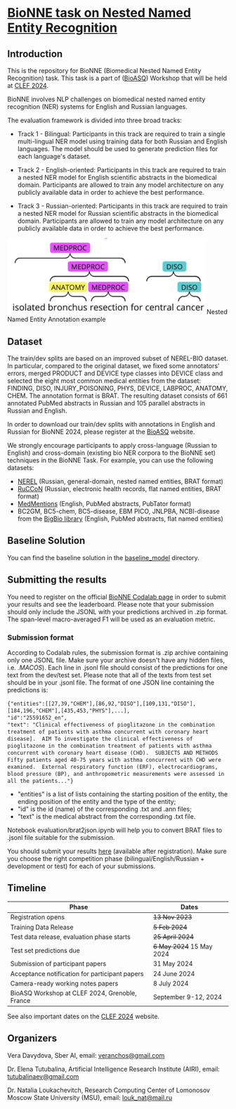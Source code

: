 # [BioNNE task on Nested Named Entity Recognition](http://participants-area.bioasq.org/general_information/BioNNE/)

## Introduction

This is the repository for BioNNE (Biomedical Nested Named Entity Recognition) task. This task is a part of ([BioASQ](http://bioasq.org/)) Workshop that will be held at [CLEF 2024](https://clef2024.imag.fr/).

BioNNE involves NLP challenges on biomedical nested named entity recognition (NER) systems for English and Russian languages.

The evaluation framework is divided into three broad tracks:

*    Track 1 - Bilingual: Participants in this track are required to train a single multi-lingual NER model using training data for both Russian and English languages. The model should be used to generate prediction files for each language's dataset. 

*    Track 2 - English-oriented: Participants in this track are required to train a nested NER model for English scientific abstracts in the biomedical domain. Participants are allowed to train any model architecture on any publicly available data in order to achieve the best performance. 

*    Track 3 - Russian-oriented: Participants in this track are required to train a nested NER model for Russian scientific abstracts in the biomedical domain. Participants are allowed to train any model architecture on any publicly available data in order to achieve the best performance.

<img src="annotation_example.png" width="450">
Nested Named Entity Annotation example

## Dataset

The train/dev splits are based on an improved subset of NEREL-BIO dataset. In particular, compared to the original dataset, we fixed some annotators' errors, merged PRODUCT and DEVICE type classes into DEVICE class and selected the eight most common medical entities from the dataset: FINDING, DISO, INJURY_POISONING, PHYS, DEVICE, LABPROC, ANATOMY, CHEM. The annotation format is BRAT. The resulting dataset consists of 661 annotated PubMed abstracts in Russian and 105 parallel abstracts in Russian and English.

In order to download our train/dev splits with annotations in English and Russian for BioNNE 2024, please register at the [BioASQ](http://participants-area.bioasq.org/#) website.

We strongly encourage participants to apply cross-language (Russian to English) and cross-domain (existing bio NER corpora to the BioNNE set) techniques in the BioNNE Task.
For example, you can use the following datasets:

- [NEREL](https://github.com/nerel-ds/NEREL) (Russian, general-domain, nested named entities, BRAT format)
- [RuCCoN](https://github.com/AIRI-Institute/RuCCoN) (Russian, electronic health records, flat named entities, BRAT format)
- [MedMentions](https://github.com/chanzuckerberg/MedMentions) (English, PubMed abstracts, PubTator format)
- BC2GM, BC5-chem, BC5-disease, EBM PICO, JNLPBA, NCBI-disease from the [BigBio library](https://github.com/bigscience-workshop/biomedical)  (English, PubMed abstracts, flat named entities)



## Baseline Solution
You can find the baseline solution in the [baseline_model](https://github.com/nerel-ds/NEREL-BIO/tree/master/bio-nne/baseline_model) directory.

## Submitting the results
You need to register on the official [BioNNE Codalab page](https://codalab.lisn.upsaclay.fr/competitions/16464) in order to submit your results and see the leaderboard. Please note that your submission should only include the JSONL with your predictions archived in .zip format. 
The span-level macro-averaged F1 will be used as an evaluation metric. 
### Submission format
According to Codalab rules, the submission format is .zip archive containing only one JSONL file. Make sure your archive doesn't have any hidden files, i.e. _.MACOS_).
Each line in .jsonl file should consist of the predictions for one text from the dev/test set. Please note that all of the texts from test set should be in your .jsonl file. The format of one JSON line containing the predictions is:
```
{"entities":[[27,39,"CHEM"],[86,92,"DISO"],[109,131,"DISO"],[184,196,"CHEM"],[435,453,"PHYS"],...],
"id":"25591652_en",
"text": "Clinical effectiveness of pioglitazone in the combination treatment of patients with asthma concurrent with coronary heart disease].  AIM To investigate the clinical effectiveness of pioglitazone in the combination treatment of patients with asthma concurrent with coronary heart disease (CHD).  SUBJECTS AND METHODS Fifty patients aged 40-75 years with asthma concurrent with CHD were examined.  External respiratory function (ERF), electrocardiograms, blood pressure (BP), and anthropometric measurements were assessed in all the patients..."}
```

 - "entities" is a list of lists containing the starting position of the entity, the ending position of the entity and the type of the entity;
 - "id" is the id (name) of the corresponding .txt and .ann files;
 - "text" is the medical abstract from the corresponding .txt file.

Notebook evaluation/brat2json.ipynb will help you to convert BRAT files to .jsonl file suitable for the submission.

You should submit your results [here](https://codalab.lisn.upsaclay.fr/competitions/16464#participate-submit_results) (available after registration). Make sure you choose the right competition phase (bilingual/English/Russian + development or test) for each of your submissions. 

## Timeline
Phase |	Dates
--- | --
Registration opens |	~~13 Nov 2023~~
Training Data Release |	~~5 Feb 2024~~
Test data release, evaluation phase starts | ~~25 April 2024~~
Test set predictions due | ~~6 May 2024~~ 15 May 2024
Submission of participant papers  | 31 May 2024
Acceptance notification for participant papers | 24 June 2024
Camera-ready working notes papers | 8 July 2024
BioASQ Workshop at CLEF 2024, Grenoble, France | September 9-12, 2024

See also important dates on the [CLEF 2024](https://clef2024.imag.fr/index.php?page=Pages/schedule.html) website.

## Organizers
Vera Davydova, Sber AI, email: veranchos@gmail.com

Dr. Elena Tutubalina, Artificial Intelligence Research Institute (AIRI), email: tutubalinaev@gmail.com

Dr. Natalia Loukachevitch, Research Computing Center of Lomonosov Moscow State University (MSU), email: louk_nat@mail.ru
